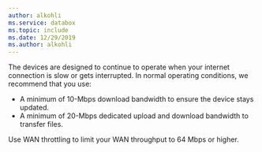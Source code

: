 ```yaml
---
author: alkohli
ms.service: databox  
ms.topic: include
ms.date: 12/29/2019
ms.author: alkohli
---
```


The devices are designed to continue to operate when your internet connection is slow or gets interrupted. In normal operating conditions, we recommend that  you use: 

- A minimum of 10-Mbps download bandwidth to ensure the device stays updated.
- A minimum of 20-Mbps dedicated upload and download bandwidth to transfer files.

Use WAN throttling to limit your WAN throughput to 64 Mbps or higher.

